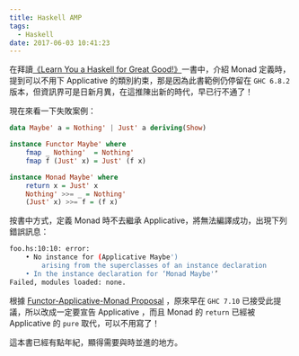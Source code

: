 ```yaml
---
title: Haskell AMP
tags:
  - Haskell
date: 2017-06-03 10:41:23
---
```



在拜讀[《Learn You a Haskell for Great Good!》](http://learnyouahaskell.com)一書中，介紹 Monad 定義時，提到可以不用下 Applicative 的類別約束，那是因為此書範例仍停留在 `GHC 6.8.2` 版本，但資訊界可是日新月異，在這推陳出新的時代，早已行不通了！

<!-- more -->

現在來看一下失敗案例：

```haskell
data Maybe' a = Nothing' | Just' a deriving(Show)

instance Functor Maybe' where
    fmap _ Nothing'  = Nothing'
    fmap f (Just' x) = Just' (f x)

instance Monad Maybe' where
    return x = Just' x
    Nothing' >>= _ = Nothing'
    (Just' x) >>= f = (f x)

```

按書中方式，定義 Monad 時不去繼承 Applicative，將無法編譯成功，出現下列錯誤訊息：


```bash
foo.hs:10:10: error:
    • No instance for (Applicative Maybe')
        arising from the superclasses of an instance declaration
    • In the instance declaration for ‘Monad Maybe'’
Failed, modules loaded: none.
```

根據 [Functor-Applicative-Monad Proposal](https://wiki.haskell.org/Functor-Applicative-Monad_Proposal) ，原來早在 `GHC 7.10` 已接受此提議，所以改成一定要宣告 Applicative ，而且 Monad 的 `return` 已經被 Applicative 的 `pure` 取代，可以不用寫了！

這本書已經有點年紀，顯得需要與時並進的地方。